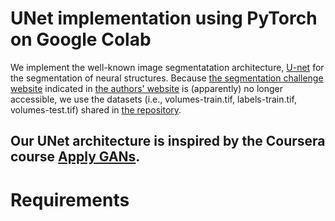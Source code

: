 # UNet implementation using PyTorch on Google Colab

We implement the well-known image segmentatation architecture, [U-net](https://arxiv.org/abs/1505.04597) for the segmentation of neural structures.
Because [the segmentation challenge website](brainiac2.mit.edu/isbi_challenge/) indicated in [the authors' website](https://lmb.informatik.uni-freiburg.de/people/ronneber/u-net/)
is (apparently) no longer accessible, we use the datasets (i.e., volumes-train.tif, labels-train.tif, volumes-test.tif) shared in [the repository](https://github.com/zhixuhao/unet/tree/master/data/membrane).


Our UNet architecture is inspired by the Coursera course [Apply GANs](https://www.coursera.org/learn/apply-generative-adversarial-networks-gans/home/week/2).
---

# Requirements
